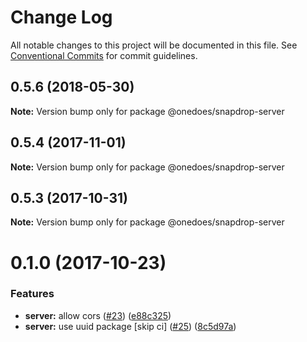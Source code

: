 # Change Log

All notable changes to this project will be documented in this file.
See [Conventional Commits](https://conventionalcommits.org) for commit guidelines.

<a name="0.5.6"></a>
## 0.5.6 (2018-05-30)




**Note:** Version bump only for package @onedoes/snapdrop-server

<a name="0.5.4"></a>
## 0.5.4 (2017-11-01)




**Note:** Version bump only for package @onedoes/snapdrop-server

<a name="0.5.3"></a>
## 0.5.3 (2017-10-31)




**Note:** Version bump only for package @onedoes/snapdrop-server

<a name="0.1.0"></a>
# 0.1.0 (2017-10-23)


### Features

* **server:** allow cors ([#23](https://github.com/douglasduteil/snapdrop/issues/23)) ([e88c325](https://github.com/douglasduteil/snapdrop/commit/e88c325))
* **server:** use uuid package [skip ci] ([#25](https://github.com/douglasduteil/snapdrop/issues/25)) ([8c5d97a](https://github.com/douglasduteil/snapdrop/commit/8c5d97a))
